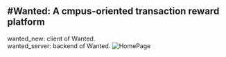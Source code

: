 #Wanted: A cmpus-oriented transaction reward platform
----------------------------------------------
wanted_new: client of Wanted.  
wanted_server: backend of Wanted.
![HomePage]([需要导入的图片的url](https://github.com/kawaiwu2001/Wanted/blob/master/IMG/IMG_3294.JPG?raw=true)https://github.com/kawaiwu2001/Wanted/blob/master/IMG/IMG_3294.JPG?raw=true)
